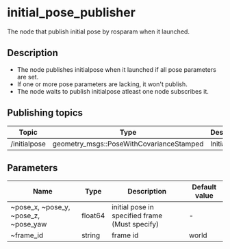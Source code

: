initial_pose_publisher
=============================================

The node that publish initial pose by rosparam when it launched.

Description
-----------------------

* The node publishes initialpose when it launched if all pose parameters are set.
* If one or more pose parameters are lacking, it won't publish.
* The node waits to publish initialpose atleast one node subscribes it.


Publishing topics
-----------------------

| Topic | Type | Description |
|------|------|-------------|
| /initialpose | geometry_msgs::PoseWithCovarianceStamped | Initial pose |

Parameters
-----------------------

| Name | Type | Description | Default value |
|------|------|-------------|---------------|
| ~pose_x, ~pose_y, ~pose_z, ~pose_yaw | float64 | initial pose in specified frame (Must specify) | - |
| ~frame_id | string | frame id | world |
